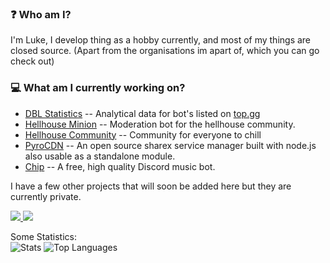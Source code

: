 ### ❓ Who am I?
I'm Luke, I develop thing as a hobby currently, and most of my things are closed source. (Apart from the organisations im apart of, which you can go check out)

### 💻 What am I currently working on?
- [DBL Statistics](https://dblstats.com) -- Analytical data for bot's listed on [top.gg](https://top.gg)
- [Hellhouse Minion](https://hellhouse.xyz) -- Moderation bot for the hellhouse community.
- [Hellhouse Community](https://hellhouse.xyz) -- Community for everyone to chill
- [PyroCDN](https://github.com/Luke-6723/PyroCDN-web) -- An open source sharex service manager built with node.js also usable as a standalone module.
- [Chip](https://chipbot.xyz) -- A free, high quality Discord music bot.

I have a few other projects that will soon be added here but they are currently private.

<a href="https://github.com/Luke-6723">
  <img src="https://komarev.com/ghpvc/?username=Luke-6723&style=flat-square" />
</a>
<a href="https://github.com/Luke-6723">
  <img src="https://img.shields.io/github/followers/Luke-6723?style=social" />
</a>

Some Statistics:<br>
![Stats](https://github-readme-stats.vercel.app/api?username=Luke-6723&show_icons=true&count_private=true&theme=cobalt)
![Top Languages](https://github-readme-stats.vercel.app/api/top-langs/?username=Luke-6723&layout=compact&theme=cobalt)

